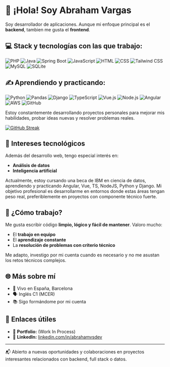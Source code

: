 # 👋 ¡Hola! Soy Abraham Vargas

Soy desarrollador de aplicaciones. Aunque mi enfoque principal es el **backend**, tambien me gusta el **frontend**.

## 💻 Stack y tecnologías con las que trabajo:

![PHP](https://img.shields.io/badge/PHP-777BB4?style=for-the-badge&logo=php&logoColor=white)
![Java](https://img.shields.io/badge/Java-ED8B00?style=for-the-badge&logo=java&logoColor=white)
![Spring Boot](https://img.shields.io/badge/Spring_Boot-6DB33F?style=for-the-badge&logo=spring-boot&logoColor=white)
![JavaScript](https://img.shields.io/badge/JavaScript-F7DF1E?style=for-the-badge&logo=javascript&logoColor=black)
![HTML](https://img.shields.io/badge/HTML5-E34F26?style=for-the-badge&logo=html5&logoColor=white)
![CSS](https://img.shields.io/badge/CSS3-1572B6?style=for-the-badge&logo=css3&logoColor=white)
![Tailwind CSS](https://img.shields.io/badge/Tailwind-38B2AC?style=for-the-badge&logo=tailwind-css&logoColor=white)
![MySQL](https://img.shields.io/badge/MySQL-4479A1?style=for-the-badge&logo=mysql&logoColor=white)
![SQLite](https://img.shields.io/badge/SQLite-003B57?style=for-the-badge&logo=sqlite&logoColor=white)

## ✍ Aprendiendo y practicando:
![Python](https://img.shields.io/badge/Python-3776AB?style=for-the-badge&logo=python&logoColor=white)
![Pandas](https://img.shields.io/badge/Pandas-150458?style=for-the-badge&logo=pandas&logoColor=white)
![Django](https://img.shields.io/badge/Django-092E20?style=for-the-badge&logo=django&logoColor=white)
![TypeScript](https://img.shields.io/badge/TypeScript-3178C6?style=for-the-badge&logo=typescript&logoColor=white)
![Vue.js](https://img.shields.io/badge/Vue.js-35495E?style=for-the-badge&logo=vue.js&logoColor=4FC08D)
![Node.js](https://img.shields.io/badge/Node.js-339933?style=for-the-badge&logo=node.js&logoColor=white)
![Angular](https://img.shields.io/badge/Angular-DD0031?style=for-the-badge&logo=angular&logoColor=white)
![AWS](https://img.shields.io/badge/AWS-232F3E?style=for-the-badge&logo=amazon-aws&logoColor=white)
![GitHub](https://img.shields.io/badge/GitHub-181717?style=for-the-badge&logo=github&logoColor=white)


Estoy constantemente desarrollando proyectos personales para mejorar mis habilidades, probar ideas nuevas y resolver problemas reales.

[![GitHub Streak](https://github-readme-streak-stats.herokuapp.com?user=Abrahamvsdev&theme=transparent&hide_border=true&locale=es&date_format=j%20M%5B%20Y%5D)](https://git.io/streak-stats)

## 🚀 Intereses tecnológicos

Además del desarrollo web, tengo especial interés en:
- **Análisis de datos**
- **Inteligencia artificial**

Actualmente, estoy cursando una beca de IBM en ciencia de datos, aprendiendo y practicando Angular, Vue, TS, NodeJS, Python y Django. Mi objetivo profesional es desarrollarme en entornos donde estas áreas tengan peso real, preferiblemente en proyectos con componente técnico fuerte.

## 🔧 ¿Cómo trabajo?

Me gusta escribir código **limpio, lógico y fácil de mantener**. Valoro mucho:
- El **trabajo en equipo**
- El **aprendizaje constante**
- La **resolución de problemas con criterio técnico**

Me adapto, investigo por mi cuenta cuando es necesario y no me asustan los retos técnicos complejos.

## 🌐 Más sobre mí

- 📍 Vivo en España, Barcelona
- 🗣️ Inglés C1 (MCER)
- 📚 Sigo formándome por mi cuenta

## 📁 Enlaces útiles

- 🔗 **Portfolio:** (Work In Process)
- 💼 **LinkedIn:** [linkedin.com/in/abrahamvsdev](https://linkedin.com/in/abrahamvsdev)

---

📬 Abierto a nuevas oportunidades y colaboraciones en proyectos interesantes relacionados con backend, full stack o datos.
